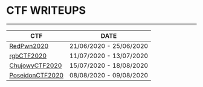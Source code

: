 # CTF WRITEUPS

---

| CTF | DATE |
| -----| ---------
| [RedPwn2020] | 21/06/2020 - 25/06/2020 |
| [rgbCTF2020] | 11/07/2020 - 13/07/2020 |
| [ChujowyCTF2020] | 15/07/2020 - 18/08/2020 |
| [PoseidonCTF2020] | 08/08/2020 - 09/08/2020 |


[RedPwn2020]: <RedpwnCTF2020>
[rgbCTF2020]: <rgbCTF2020>
[ChujowyCTF2020]: <ChujowyCTF2020>
[PoseidonCTF2020]: <PoseidonCTF2020>
